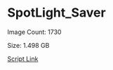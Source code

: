 # SpotLight_Saver

Image Count: 1730

Size: 1.498 GB

[Script Link](https://github.com/liuyal/Archive/blob/master/Python/Utilities/Miscellaneous/spotlight_saver.py)